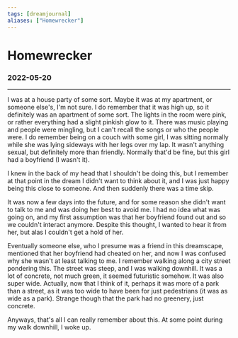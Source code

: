 ```yaml
---
tags: [dreamjournal]
aliases: ["Homewrecker"]
---
```


# Homewrecker
### 2022-05-20
---

I was at a house party of some sort. Maybe it was at my apartment, or someone else's, I'm not sure. I do remember that it was high up, so it definitely was an apartment of some sort. The lights in the room were pink, or rather everything had a slight pinkish glow to it. There was music playing and people were mingling, but I can't recall the songs or who the people were. I do remember being on a couch with some girl, I was sitting normally while she was lying sideways with her legs over my lap. It wasn't anything sexual, but definitely more than friendly. Normally that'd be fine, but this girl had a boyfriend (I wasn't it).

I knew in the back of my head that I shouldn't be doing this, but I remember at that point in the dream I didn't want to think about it, and I was just happy being this close to someone. And then suddenly there was a time skip.

It was now a few days into the future, and for some reason she didn't want to talk to me and was doing her best to avoid me. I had no idea what was going on, and my first assumption was that her boyfriend found out and so we couldn't interact anymore. Despite this thought, I wanted to hear it from her, but alas I couldn't get a hold of her.

Eventually someone else, who I presume was a friend in this dreamscape, mentioned that her boyfriend had cheated on her, and now I was confused why she wasn't at least talking to me. I remember walking along a city street pondering this. The street was steep, and I was walking downhill. It was a lot of concrete, not much green, it seemed futuristic somehow. It was also super wide. Actually, now that I think of it, perhaps it was more of a park than a street, as it was too wide to have been for just pedestrians (it was as wide as a park). Strange though that the park had no greenery, just concrete.

Anyways, that's all I can really remember about this. At some point during my walk downhill, I woke up.